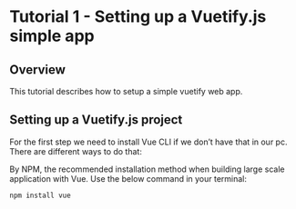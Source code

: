 Tutorial 1 - Setting up a Vuetify.js simple app
==========================================================================

Overview
--------
This tutorial describes how to setup a simple vuetify web app.


Setting up a Vuetify.js project
--------------------------------
For the first step we need to install Vue CLI  if we don’t have that in our pc. There are different ways to do that:

By NPM, the recommended installation method when building large scale application with Vue. Use the below command in your terminal:

```
npm install vue
```









